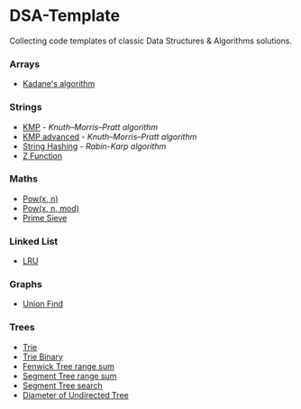 # DSA-Template
Collecting code templates of classic Data Structures &amp; Algorithms solutions.

### Arrays
- [Kadane's algorithm](https://github.com/brucerry/DSA-Template/blob/main/Arrays/kadane.cc)

### Strings
- [KMP](https://github.com/brucerry/DSA-Template/blob/main/Strings/kmp.cc) - *Knuth–Morris–Pratt algorithm*
- [KMP advanced](https://github.com/brucerry/DSA-Template/blob/main/Strings/kmp_advanced.cc) - *Knuth–Morris–Pratt algorithm*
- [String Hashing](https://github.com/brucerry/DSA-Template/blob/main/Strings/string_hashing.cc) - *Rabin-Karp algorithm*
- [Z Function](https://github.com/brucerry/DSA-Template/blob/main/Strings/z_function.cc)

### Maths
- [Pow(x, n)](https://github.com/brucerry/DSA-Template/blob/main/Maths/pow_x_n.cc)
- [Pow(x, n, mod)](https://github.com/brucerry/DSA-Template/blob/main/Maths/pow_x_n_mod.cc)
- [Prime Sieve](https://github.com/brucerry/DSA-Template/blob/main/Maths/prime_sieve.cc)

### Linked List
- [LRU](https://github.com/brucerry/DSA-Template/blob/main/Linked%20List/lru.cc)

### Graphs
- [Union Find](https://github.com/brucerry/DSA-Template/blob/main/Graphs/union_find.cc)

### Trees
- [Trie](https://github.com/brucerry/DSA-Template/blob/main/Trees/trie.cc)
- [Trie Binary](https://github.com/brucerry/DSA-Template/blob/main/Trees/trie_binary.cc)
- [Fenwick Tree range sum](https://github.com/brucerry/DSA-Template/blob/main/Trees/fenwick_sum.cc)
- [Segment Tree range sum](https://github.com/brucerry/DSA-Template/blob/main/Trees/segment_sum.cc)
- [Segment Tree search](https://github.com/brucerry/DSA-Template/blob/main/Trees/segment_search.cc)
- [Diameter of Undirected Tree](https://github.com/brucerry/DSA-Template/blob/main/Trees/diameter_of_undirected_tree.cc)

